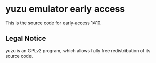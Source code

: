 yuzu emulator early access
=============

This is the source code for early-access 1410.

## Legal Notice

yuzu is an GPLv2 program, which allows fully free redistribution of its source code.